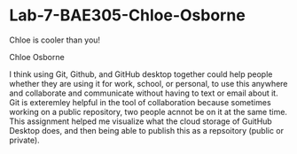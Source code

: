 # Lab-7-BAE305-Chloe-Osborne
 Chloe is cooler than you!
 
 Chloe Osborne

I think using Git, Github, and GitHub desktop together could help people whether they are using it for work, school, or personal, to use this anywhere and collaborate and communicate without having to text or email about it. Git is exteremley helpful in the tool of collaboration because sometimes working on a public repository, two people acnnot be on it at the same time. This assignment helped me visualize what the cloud storage of GuitHub Desktop does, and then being able to publish this as a repsoitory (public or private). 
